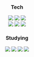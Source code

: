 

<div align="center">
  <h3>Tech</h3>
  <img src="https://img.shields.io/badge/Python-3776AB.svg?style=for-the-badge&logo=python&logoColor=ffd343" />
  <img src="https://img.shields.io/badge/JavaScript-F7DF1E.svg?style=for-the-badge&logo=javascript&logoColor=000000" />
  <img src="https://img.shields.io/badge/TypeScript-02569B.svg?style=for-the-badge&logo=typescript&logoColor=ffffff" />
  <br>
  <img src="https://img.shields.io/badge/MySQL-4479A1.svg?style=for-the-badge&logo=mysql&logoColor=ffffff" />
  <img src="https://img.shields.io/badge/MongoDB-47A248.svg?style=for-the-badge&logo=mongodb&logoColor=ffffff" />
  <img src="https://img.shields.io/badge/Supabase-3FCF8E.svg?style=for-the-badge&logo=supabase&logoColor=ffffff" />
  <br>
  <h3>Studying</h3>
  <img src="https://img.shields.io/badge/Pandas-150458.svg?style=for-the-badge&logo=pandas&logoColor=ffffff" />
  <img src="https://img.shields.io/badge/Numpy-013243.svg?style=for-the-badge&logo=numpy&logoColor=ffffff" />
  <img src="https://img.shields.io/badge/GA4-E37400.svg?style=for-the-badge&logo=googleanalytics&logoColor=ffffff" />
  <img src="https://img.shields.io/badge/Figma-F24E1E.svg?style=for-the-badge&logo=figma&logoColor=ffffff" />
  <br>

</div>
